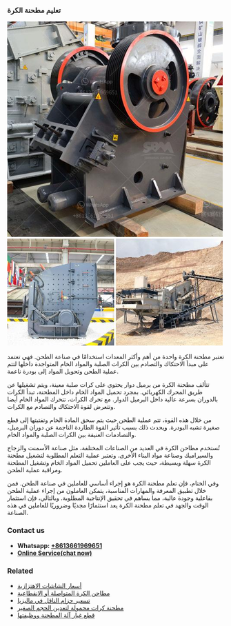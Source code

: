 <h3>تعليم مطحنة الكرة</h3><img src='1701850695.jpg' alt=''><p>تعتبر مطحنة الكرة واحدة من أهم وأكثر المعدات استخدامًا في صناعة الطحن. فهي تعتمد على مبدأ الاحتكاك والتصادم بين الكرات الصلبة والمواد الخام المتواجدة داخلها لتتم عملية الطحن وتحويل المواد إلى بودرة ناعمة.</p><p>تتألف مطحنة الكرة من برميل دوار يحتوي على كرات صلبة معينة، ويتم تشغيلها عن طريق المحرك الكهربائي. بمجرد تحميل المواد الخام داخل المطحنة، تبدأ الكرات بالدوران بسرعة عالية داخل البرميل الدوار. مع تحرك الكرات، تتحرك المواد الخام أيضا وتتعرض لقوة الاحتكاك والتصادم مع الكرات.</p><p>من خلال هذه القوة، تتم عملية الطحن حيث يتم سحق المادة الخام وتفتيتها إلى قطع صغيرة تشبه البودرة. ويحدث ذلك بسبب تأثير القوة الطاردة الناجمة عن دوران البرميل، والتصادمات العنيفة بين الكرات الصلبة والمواد الخام.</p><p>تُستخدم مطاحن الكرة في العديد من الصناعات المختلفة، مثل صناعة الأسمنت والزجاج والسيراميك وصناعة مواد البناء الأخرى. وتعتبر عملية التعلم المطلوبة لتشغيل مطحنة الكرة سهلة وبسيطة، حيث يجب على العاملين تحميل المواد الخام وتشغيل المطحنة ومراقبة عملية الطحن.</p><p>وفي الختام، فإن تعلم مطحنة الكرة هو إجراء أساسي للعاملين في صناعة الطحن. فمن خلال تطبيق المعرفة والمهارات المناسبة، يتمكن العاملون من إجراء عملية الطحن بفاعلية وجودة عالية، مما يساهم في تحقيق الإنتاجية المطلوبة. وبالتالي، فإن استثمار الوقت والجهد في تعلم مطحنة الكرة يعد استثمارًا مجديًا وضروريًا للعاملين في هذه الصناعة.</p><h3>Contact us</h3><ul><li><strong>Whatsapp:&nbsp;<a href="https://wa.me/8613661969651">+8613661969651</a></strong></li><li><a href="https://swt.shibang-china.com/?git&amp;zhl&amp;تعليم مطحنة الكرة"><strong>Online Service(chat now)</strong></a></li></ul><h3>Related</h3><ul><li><a href='أسعار الشاشات الاهتزازية.md'>أسعار الشاشات الاهتزازية</a></li><li><a href='مطاحن الكرة المتواصلة أو الانقطاعية.md'>مطاحن الكرة المتواصلة أو الانقطاعية</a></li><li><a href='تسعير حزام الناقل في ماليزيا.md'>تسعير حزام الناقل في ماليزيا</a></li><li><a href='مطحنة كرات محمولة لتعدين الحجم الصغير.md'>مطحنة كرات محمولة لتعدين الحجم الصغير</a></li><li><a href='قطع غيار آلة المطحنة ووظيفتها.md'>قطع غيار آلة المطحنة ووظيفتها</a></li></ul>